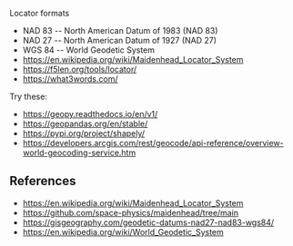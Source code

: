 Locator formats
* NAD 83 -- North American Datum of 1983 (NAD 83)
* NAD 27 -- North American Datum of 1927 (NAD 27)
* WGS 84 -- World Geodetic System
* https://en.wikipedia.org/wiki/Maidenhead_Locator_System
* https://f5len.org/tools/locator/
* https://what3words.com/

Try these:
* https://geopy.readthedocs.io/en/v1/
* https://geopandas.org/en/stable/
* https://pypi.org/project/shapely/
* https://developers.arcgis.com/rest/geocode/api-reference/overview-world-geocoding-service.htm


References
----------

* https://en.wikipedia.org/wiki/Maidenhead_Locator_System
* https://github.com/space-physics/maidenhead/tree/main
* https://gisgeography.com/geodetic-datums-nad27-nad83-wgs84/
* https://en.wikipedia.org/wiki/World_Geodetic_System
